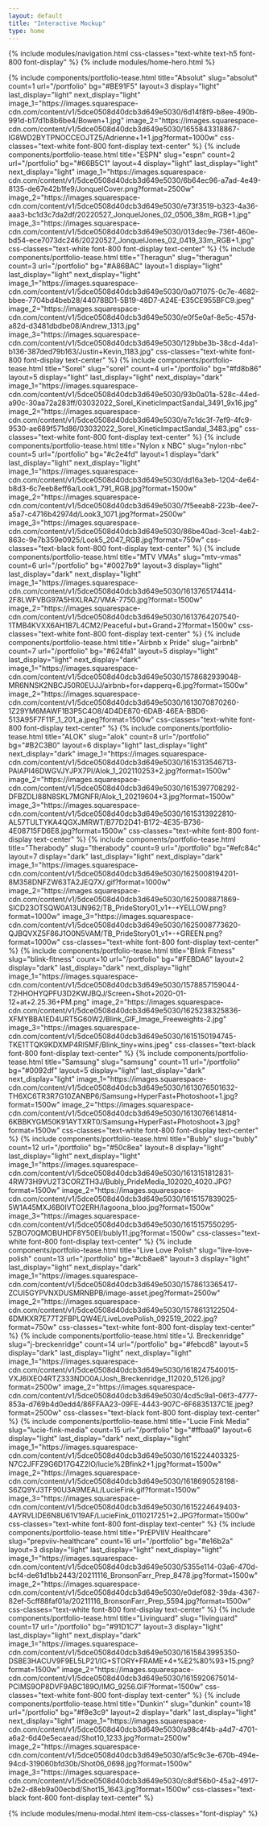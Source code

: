 ```yaml
---
layout: default
title: "Interactive Mockup"
type: home
---
```


{% include modules/navigation.html css-classes="text-white text-h5 font-800 font-display" %}
{% include modules/home-hero.html %}
<div class="portfolio-items">
    {% include components/portfolio-tease.html 
        title="Absolut" slug="absolut" count=1 url="/portfolio" bg="#BE91F5"
        layout=3 display="light" last_display="light" next_display="light"
        image_1="https://images.squarespace-cdn.com/content/v1/5dce0508d40dcb3d649e5030/6d14f8f9-b8ee-490b-991d-b17d1b8b6be4/Bowen+1.jpg"
        image_2="https://images.squarespace-cdn.com/content/v1/5dce0508d40dcb3d649e5030/1655843318867-IG8WD2BYTPNOCCEOJTZ5/Adrienne+1+1.jpg?format=1000w"
        css-classes="text-white font-800 font-display text-center" 
    %}
    {% include components/portfolio-tease.html 
        title="ESPN" slug="espn" count=2 url="/portfolio" bg="#66B5C1"
        layout=4 display="light" last_display="light" next_display="light"
        image_1="https://images.squarespace-cdn.com/content/v1/5dce0508d40dcb3d649e5030/6b64ec96-a7ad-4e49-8135-de67e42b1fe9/JonquelCover.png?format=2500w"
        image_2="https://images.squarespace-cdn.com/content/v1/5dce0508d40dcb3d649e5030/e73f3519-b323-4a36-aaa3-bc1d3c7da2df/20220527_JonquelJones_02_0506_38m_RGB+1.jpg"
        image_3="https://images.squarespace-cdn.com/content/v1/5dce0508d40dcb3d649e5030/013dec9e-736f-460e-bd54-ece7073dc246/20220527_JonquelJones_02_0419_33m_RGB+1.jpg"
        css-classes="text-white font-800 font-display text-center" 
    %}
    {% include components/portfolio-tease.html 
        title="Theragun" slug="theragun" count=3 url="/portfolio" bg="#A86BAC"
        layout=1 display="light" last_display="light" next_display="light"
        image_1="https://images.squarespace-cdn.com/content/v1/5dce0508d40dcb3d649e5030/0a071075-0c7e-4682-bbee-7704bd4beb28/44078BD1-5B19-48D7-A24E-E35CE955BFC9.jpeg"
        image_2="https://images.squarespace-cdn.com/content/v1/5dce0508d40dcb3d649e5030/e0f5e0af-8e5c-457d-a82d-d3481dbdbe08/Andrew_1313.jpg"
        image_3="https://images.squarespace-cdn.com/content/v1/5dce0508d40dcb3d649e5030/129bbe3b-38cd-4da1-b136-387ded79b163/Justin+Kevin_1183.jpg"
        css-classes="text-white font-800 font-display text-center" 
    %}
    {% include components/portfolio-tease.html 
        title="Sorel" slug="sorel" count=4 url="/portfolio" bg="#fd8b86"
        layout=5 display="light" last_display="light" next_display="dark"
        image_1="https://images.squarespace-cdn.com/content/v1/5dce0508d40dcb3d649e5030/93b0a01a-528c-44ed-a90c-30aa72a283ff/03032022_Sorel_KineticImpactSandal_3491_9x16.jpg"
        image_2="https://images.squarespace-cdn.com/content/v1/5dce0508d40dcb3d649e5030/e7c1dc3f-7ef9-4fc9-9530-ae689f571d86/03032022_Sorel_KineticImpactSandal_3483.jpg"
        css-classes="text-white font-800 font-display text-center" 
    %}
    {% include components/portfolio-tease.html 
        title="Nylon x NBC" slug="nylon-nbc" count=5 url="/portfolio" bg="#c2e4fd"
        layout=1 display="dark" last_display="light" next_display="light"
        image_1="https://images.squarespace-cdn.com/content/v1/5dce0508d40dcb3d649e5030/dd16a3eb-1204-4e64-b8d3-6c7eeb8eff6a/Look1_791_RGB.jpg?format=1500w"
        image_2="https://images.squarespace-cdn.com/content/v1/5dce0508d40dcb3d649e5030/7f5eeab8-223b-4ee7-a5a7-c4716b42974d/Look3_1071.jpg?format=2500w"
        image_3="https://images.squarespace-cdn.com/content/v1/5dce0508d40dcb3d649e5030/86be40ad-3ce1-4ab2-863c-9e7b359e0925/Look5_2047_RGB.jpg?format=750w"
        css-classes="text-black font-800 font-display text-center" 
    %}
    {% include components/portfolio-tease.html 
        title="MTV VMAs" slug="mtv-vmas" count=6 url="/portfolio" bg="#0027b9"
        layout=3 display="light" last_display="dark" next_display="light"
        image_1="https://images.squarespace-cdn.com/content/v1/5dce0508d40dcb3d649e5030/1613765174414-2F8LWFVBG97A5HIXLRAZ/VMA-7750.jpg?format=1500w"
        image_2="https://images.squarespace-cdn.com/content/v1/5dce0508d40dcb3d649e5030/1613764207540-1TMB4KVXX6AH1B7L4CM2/Peaceful+but+Grand+2?format=1500w"
        css-classes="text-white font-800 font-display text-center" 
    %}
    {% include components/portfolio-tease.html 
        title="Airbnb x Pride" slug="airbnb" count=7 url="/portfolio" bg="#624fa1"
        layout=5 display="light" last_display="light" next_display="dark"
        image_1="https://images.squarespace-cdn.com/content/v1/5dce0508d40dcb3d649e5030/1578682939048-MR6NNSK2NBCJ50R0EUJJ/airbnb+for+dapperq+6.jpg?format=1500w"
        image_2="https://images.squarespace-cdn.com/content/v1/5dce0508d40dcb3d649e5030/1613070870260-1Z29YM6MAWF1B3P5C4O8/4D4DE870-6DAB-46EA-BBD6-513A95F7F11F_1_201_a.jpeg?format=1500w"
        css-classes="text-white font-800 font-display text-center" 
    %}
    {% include components/portfolio-tease.html 
        title="ALOK" slug="alok" count=8 url="/portfolio" bg="#B2C3B0"
        layout=6 display="light" last_display="light" next_display="dark"
        image_1="https://images.squarespace-cdn.com/content/v1/5dce0508d40dcb3d649e5030/1615313546713-PAIAPI46DWGVJYJPX7PI/Alok_1_202110253+2.jpg?format=1500w"
        image_2="https://images.squarespace-cdn.com/content/v1/5dce0508d40dcb3d649e5030/1615397708292-DFBZDLI88N8SKL7MGNFR/Alok_1_20219604+3.jpg?format=1500w"
        image_3="https://images.squarespace-cdn.com/content/v1/5dce0508d40dcb3d649e5030/1615313922810-AL57TULTYKA4QGXJMRWT/B77D2D41-B172-4E35-B736-4E08715FD6E8.jpg?format=1500w"
        css-classes="text-white font-800 font-display text-center" 
    %}
    {% include components/portfolio-tease.html 
        title="Therabody" slug="therabody" count=9 url="/portfolio" bg="#efc84c"
        layout=7 display="dark" last_display="light" next_display="dark"
        image_1="https://images.squarespace-cdn.com/content/v1/5dce0508d40dcb3d649e5030/1625008194201-8M358DNFZW63TA2JEQ7X/.gif?format=1000w"
        image_2="https://images.squarespace-cdn.com/content/v1/5dce0508d40dcb3d649e5030/1625008871869-SICD23OTSQW0A13UN962/TB_PrideStory01_v1+-+YELLOW.png?format=1000w"
        image_3="https://images.squarespace-cdn.com/content/v1/5dce0508d40dcb3d649e5030/1625008773620-QJBQVXZ5F86J1O0N5VAM/TB_PrideStory01_v1+-+GREEN.png?format=1000w"
        css-classes="text-white font-800 font-display text-center" 
    %}
    {% include components/portfolio-tease.html 
        title="Blink Fitness" slug="blink-fitness" count=10 url="/portfolio" bg="#FEBDA6"
        layout=2 display="dark" last_display="dark" next_display="light"
        image_1="https://images.squarespace-cdn.com/content/v1/5dce0508d40dcb3d649e5030/1578857159044-T2HHOHYQPFU3D2KWJBQJ/Screen+Shot+2020-01-12+at+2.25.36+PM.png"
        image_2="https://images.squarespace-cdn.com/content/v1/5dce0508d40dcb3d649e5030/1625238325836-XFMYBBA1ED4URT5G60W2/Blink_GIF_Image_Freeweights-2.jpg"
        image_3="https://images.squarespace-cdn.com/content/v1/5dce0508d40dcb3d649e5030/1615150194745-TKE1TTQK9KDXMP4RI5MF/Blink_tiny+wins.jpeg"
        css-classes="text-black font-800 font-display text-center" 
    %}
    {% include components/portfolio-tease.html 
        title="Samsung" slug="samsung" count=11 url="/portfolio" bg="#0092df"
        layout=5 display="light" last_display="dark" next_display="light"
        image_1="https://images.squarespace-cdn.com/content/v1/5dce0508d40dcb3d649e5030/1613076501632-TH6XC6TR3R7G10ZANBP6/Samsung+HyperFast+Photoshoot+1.jpg?format=1500w"
        image_2="https://images.squarespace-cdn.com/content/v1/5dce0508d40dcb3d649e5030/1613076614814-6KBBKYGM50K91AYTXRT0/Samsung+HyperFast+Photoshoot+3.jpg?format=1500w"
        css-classes="text-white font-800 font-display text-center" 
    %}
    {% include components/portfolio-tease.html 
        title="Bubly" slug="bubly" count=12 url="/portfolio" bg="#50c8ea"
        layout=8 display="light" last_display="light" next_display="light"
        image_1="https://images.squarespace-cdn.com/content/v1/5dce0508d40dcb3d649e5030/1613151812831-4RW73H9VU2T3CORZTH3J/Bubly_PrideMedia_102020_4020.JPG?format=1500w"
        image_2="https://images.squarespace-cdn.com/content/v1/5dce0508d40dcb3d649e5030/1615157839025-5W1A45MXJ6B0IVTO2ERH/lagoona_bloo.jpg?format=1500w"
        image_3="https://images.squarespace-cdn.com/content/v1/5dce0508d40dcb3d649e5030/1615157550295-5ZBO70QMOBUHDF8Y50EI/bubly11.jpg?format=1500w"
        css-classes="text-white font-800 font-display text-center" 
    %}
    {% include components/portfolio-tease.html 
        title="Live Love Polish" slug="live-love-polish" count=13 url="/portfolio" bg="#cb8ae8"
        layout=3 display="light" last_display="light" next_display="dark"
        image_1="https://images.squarespace-cdn.com/content/v1/5dce0508d40dcb3d649e5030/1578613365417-ZCUI5GYPVNXDUSMRNBPB/image-asset.jpeg?format=2500w"
        image_2="https://images.squarespace-cdn.com/content/v1/5dce0508d40dcb3d649e5030/1578613122504-6DMKXR7E77T2FBPLQW4E/LiveLovePolish_092519_2022.jpg?format=750w"
        css-classes="text-white font-800 font-display text-center" 
    %}
    {% include components/portfolio-tease.html 
        title="J. Breckenridge" slug="j-breckenridge" count=14 url="/portfolio" bg="#febcd8"
        layout=5 display="dark" last_display="light" next_display="light"
        image_1="https://images.squarespace-cdn.com/content/v1/5dce0508d40dcb3d649e5030/1618247540015-VXJ6IXEO4RTZ333NDO0A/Josh_Breckenridge_112020_5126.jpg?format=2500w"
        image_2="https://images.squarespace-cdn.com/content/v1/5dce0508d40dcb3d649e5030/4cd5c9a1-06f3-4777-853a-d769b4d0edd4/86FFAA23-09FE-4443-907C-6F6835137C1E.jpeg?format=2500w"
        css-classes="text-black font-800 font-display text-center" 
    %}
    {% include components/portfolio-tease.html 
        title="Lucie Fink Media" slug="lucie-fink-media" count=15 url="/portfolio" bg="#ffbaa9"
        layout=6 display="light" last_display="dark" next_display="light"
        image_1="https://images.squarespace-cdn.com/content/v1/5dce0508d40dcb3d649e5030/1615224403325-N7C2JFFZ9G6D17G4Z2IO/lucie%2Bfink2+1.jpg?format=1500w"
        image_2="https://images.squarespace-cdn.com/content/v1/5dce0508d40dcb3d649e5030/1618690528198-S6ZQ9YJ3TF90U3A9MEAL/LucieFink.gif?format=1500w"
        image_3="https://images.squarespace-cdn.com/content/v1/5dce0508d40dcb3d649e5030/1615224649403-4AYRVLIDE6N8U61V19AF/LucieFink_0110217251+2.JPG?format=1500w"
        css-classes="text-white font-800 font-display text-center" 
    %}
    {% include components/portfolio-tease.html 
        title="PrEPVIIV Healthcare" slug="prepviiv-healthcare" count=16 url="/portfolio" bg="#e16b2a"
        layout=3 display="light" last_display="light" next_display="light"
        image_1="https://images.squarespace-cdn.com/content/v1/5dce0508d40dcb3d649e5030/5355e114-03a6-470d-bcf4-de61d1bb2443/20211116_BronsonFarr_Prep_8478.jpg?format=1500w"
        image_2="https://images.squarespace-cdn.com/content/v1/5dce0508d40dcb3d649e5030/e0def082-39da-4367-82ef-5cff88faf01a/20211116_BronsonFarr_Prep_5594.jpg?format=1500w"
        css-classes="text-white font-800 font-display text-center" 
    %}
    {% include components/portfolio-tease.html 
        title="Livinguard" slug="livinguard" count=17 url="/portfolio" bg="#91D1C7"
        layout=3 display="light" last_display="light" next_display="dark"
        image_1="https://images.squarespace-cdn.com/content/v1/5dce0508d40dcb3d649e5030/1615843995350-DSBE3HACUV9F9EL5LP21/IG+STORY+FRAME+4+%E2%80%93+15.png?format=1500w"
        image_2="https://images.squarespace-cdn.com/content/v1/5dce0508d40dcb3d649e5030/1615920675014-PCIMS9OP8DVF9ABC189O/IMG_9256.GIF?format=1500w"
        css-classes="text-white font-800 font-display text-center" 
    %}
    {% include components/portfolio-tease.html 
        title="Dunkin'" slug="dunkin" count=18 url="/portfolio" bg="#f8e3c9"
        layout=2 display="dark" last_display="light" next_display="light"
        image_1="https://images.squarespace-cdn.com/content/v1/5dce0508d40dcb3d649e5030/a98c4f4b-a4d7-4701-a6a2-6d40e5ecaead/Shot10_1233.jpg?format=2500w"
        image_2="https://images.squarespace-cdn.com/content/v1/5dce0508d40dcb3d649e5030/af5c9c3e-670b-494e-94cd-319060bfd30b/Shot06_0698.jpg?format=1500w"
        image_3="https://images.squarespace-cdn.com/content/v1/5dce0508d40dcb3d649e5030/c8df56b0-45a2-4917-b2e2-d8eb9a00ecbd/Shot15_1643.jpg?format=1500w"
        css-classes="text-black font-800 font-display text-center" 
    %}
</div>

{% include modules/menu-modal.html item-css-classes="font-display" %}